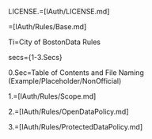 LICENSE.=[IAuth/LICENSE.md]

=[IAuth/Rules/Base.md]

Ti=City of BostonData Rules

secs={1-3.Secs}

0.Sec=Table of Contents and File Naming (Example/Placeholder/NonOfficial)

1.=[IAuth/Rules/Scope.md]

2.=[IAuth/Rules/OpenDataPolicy.md]

3.=[IAuth/Rules/ProtectedDataPolicy.md]
